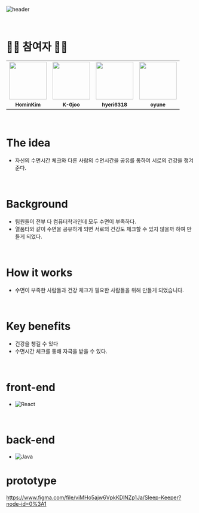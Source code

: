 ![header](https://capsule-render.vercel.app/api?type=waving&color=timeAuto&height=300&section=header&text=Sleep%20Keeper%&fontSize=50&animation=twinkling)

</br>

# 🙋‍♀️ 참여자 🙋‍♂️
<table>
  <tr>
    <td align="center">
      <a href="https://github.com/HominKim">
      <img src="https://avatars.githubusercontent.com/u/88646511?v=4?s=100" width="100px;" alt="">
    </td>
    <td align="center">
      <a href="https://githun.com/K-0joo">
      <img src="https://avatars.githubusercontent.com/u/83263735?v=4?s=100" width="100px;" alt="">
    </td>
    <td align="center">
      <a href="https://github.com/">
      <img src="https://avatars.githubusercontent.com/u/93824145?v=4?s=100" width="100px;" alt="">
   </td>
   <td algin="center">
    <a href="httos://github.com/">
    <img src="https://avatars.githubusercontent.com/u/93826302?v=4?s=100" width="100px; alt="">
  </tr>
  <tr>
    <td align="center">
      <sub>
        <b>
          HominKim
        </b>
    </td>
    <td align="center">
      <sub>
        <b>
          K-0joo
        </b>
     </td>     
     <td align="center">
      <sub>
        <b>
          hyeri6318
        </b>
     </td>
     <td align="center">
      <sub>
        <b>
          oyune
        </b>
     </td>
  </tr>
</table>

</br>

# The idea
- 자신의 수면시간 체크와 다른 사람의 수면시간을 공유를 통하여 서로의 건강을 챙겨준다.

</br>

# Background
- 팀원들이 전부 다 컴퓨터학과인데 모두 수면이 부족하다.
- 열품타와 같이 수면을 공유하게 되면 서로의 건강도 체크할 수 있지 않을까 하여 만들게 되었다.

</br>

# How it works
- 수면이 부족한 사람들과 건강 체크가 필요한 사람들을 위해 만들게 되었습니다.

</br>

# Key benefits
- 건강을 챙길 수 있다
- 수면시간 체크를 통해 자극을 받을 수 있다.

</br>

# front-end
- ![React](https://img.shields.io/badge/react-%2320232a.svg?style=for-the-badge&logo=react&logoColor=%2361DAFB)

</br>

# back-end
- ![Java](https://img.shields.io/badge/java-%23ED8B00.svg?style=for-the-badge&logo=java&logoColor=white)

# prototype
https://www.figma.com/file/viMHo5ajw6VpkKDlNZp1Ja/Sleep-Keeper?node-id=0%3A1

</br>

